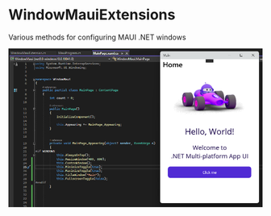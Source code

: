 # WindowMauiExtensions
Various methods for configuring MAUI .NET windows

![alt text](cover.png "Cover")

